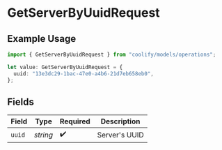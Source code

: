 # GetServerByUuidRequest

## Example Usage

```typescript
import { GetServerByUuidRequest } from "coolify/models/operations";

let value: GetServerByUuidRequest = {
  uuid: "13e3dc29-1bac-47e0-a4b6-21d7eb658eb0",
};
```

## Fields

| Field              | Type               | Required           | Description        |
| ------------------ | ------------------ | ------------------ | ------------------ |
| `uuid`             | *string*           | :heavy_check_mark: | Server's UUID      |